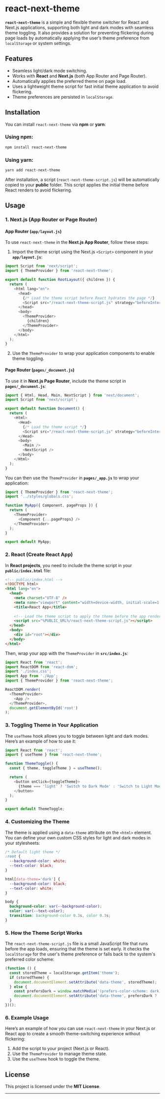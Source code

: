 # react-next-theme

**`react-next-theme`** is a simple and flexible theme switcher for React and Next.js applications, supporting both light and dark modes with seamless theme toggling. It also provides a solution for preventing flickering during page loads by automatically applying the user’s theme preference from `localStorage` or system settings.

## Features

- Seamless light/dark mode switching.
- Works with **React** and **Next.js** (both App Router and Page Router).
- Automatically applies the preferred theme on page load.
- Uses a lightweight theme script for fast initial theme application to avoid flickering.
- Theme preferences are persisted in `localStorage`.

## Installation

You can install `react-next-theme` via **npm** or **yarn**:

### Using npm:

```bash
npm install react-next-theme
```

### Using yarn:

```bash
yarn add react-next-theme
```

After installation, a script (`react-next-theme-script.js`) will be automatically copied to your **public** folder. This script applies the initial theme before React renders to avoid flickering.

## Usage

### 1. Next.js (App Router or Page Router)

#### **App Router (`app/layout.js`)**

To use `react-next-theme` in the **Next.js App Router**, follow these steps:

1. Import the theme script using the Next.js `<Script>` component in your **`app/layout.js`**:

```js
import Script from 'next/script';
import { ThemeProvider } from 'react-next-theme';

export default function RootLayout({ children }) {
  return (
    <html lang="en">
      <head>
        {/* Load the theme script before React hydrates the page */}
        <Script src="/react-next-theme-script.js" strategy="beforeInteractive" />
      </head>
      <body>
        <ThemeProvider>
          {children}
        </ThemeProvider>
      </body>
    </html>
  );
}
```

2. Use the `ThemeProvider` to wrap your application components to enable theme toggling.

#### **Page Router (`pages/_document.js`)**

To use it in **Next.js Page Router**, include the theme script in **`pages/_document.js`**:

```js
import { Html, Head, Main, NextScript } from 'next/document';
import Script from 'next/script';

export default function Document() {
  return (
    <Html>
      <Head>
        {/* Load the theme script */}
        <Script src="/react-next-theme-script.js" strategy="beforeInteractive" />
      </Head>
      <body>
        <Main />
        <NextScript />
      </body>
    </Html>
  );
}
```

You can then use the `ThemeProvider` in **`pages/_app.js`** to wrap your application:

```js
import { ThemeProvider } from 'react-next-theme';
import '../styles/globals.css';

function MyApp({ Component, pageProps }) {
  return (
    <ThemeProvider>
      <Component {...pageProps} />
    </ThemeProvider>
  );
}

export default MyApp;
```

### 2. React (Create React App)

In **React projects**, you need to include the theme script in your **`public/index.html`** file:

```html
<!-- public/index.html -->
<!DOCTYPE html>
<html lang="en">
  <head>
    <meta charset="UTF-8" />
    <meta name="viewport" content="width=device-width, initial-scale=1.0" />
    <title>React App</title>
    
    <!-- Load the theme script to apply the theme before the app renders -->
    <script src="%PUBLIC_URL%/react-next-theme-script.js"></script>
  </head>
  <body>
    <div id="root"></div>
  </body>
</html>
```

Then, wrap your app with the `ThemeProvider` in **`src/index.js`**:

```js
import React from 'react';
import ReactDOM from 'react-dom';
import './index.css';
import App from './App';
import { ThemeProvider } from 'react-next-theme';

ReactDOM.render(
  <ThemeProvider>
    <App />
  </ThemeProvider>,
  document.getElementById('root')
);
```

### 3. Toggling Theme in Your Application

The `useTheme` hook allows you to toggle between light and dark modes. Here’s an example of how to use it:

```js
import React from 'react';
import { useTheme } from 'react-next-theme';

function ThemeToggle() {
  const { theme, toggleTheme } = useTheme();

  return (
    <button onClick={toggleTheme}>
      {theme === 'light' ? 'Switch to Dark Mode' : 'Switch to Light Mode'}
    </button>
  );
}

export default ThemeToggle;
```

### 4. Customizing the Theme

The theme is applied using a `data-theme` attribute on the `<html>` element. You can define your own custom CSS styles for light and dark modes in your stylesheets:

```css
/* Default light theme */
:root {
  --background-color: white;
  --text-color: black;
}

html[data-theme='dark'] {
  --background-color: black;
  --text-color: white;
}

body {
  background-color: var(--background-color);
  color: var(--text-color);
  transition: background-color 0.3s, color 0.3s;
}
```

### 5. How the Theme Script Works

The `react-next-theme-script.js` file is a small JavaScript file that runs before the app loads, ensuring that the theme is set early. It checks the `localStorage` for the user's theme preference or falls back to the system's preferred color scheme:

```js
(function () {
  const storedTheme = localStorage.getItem('theme');
  if (storedTheme) {
    document.documentElement.setAttribute('data-theme', storedTheme);
  } else {
    const prefersDark = window.matchMedia('(prefers-color-scheme: dark)').matches;
    document.documentElement.setAttribute('data-theme', prefersDark ? 'dark' : 'light');
  }
})();
```

### 6. Example Usage

Here’s an example of how you can use `react-next-theme` in your Next.js or React app to create a smooth theme-switching experience without flickering:

1. Add the script to your project (Next.js or React).
2. Use the `ThemeProvider` to manage theme state.
3. Use the `useTheme` hook to toggle the theme.

## License

This project is licensed under the **MIT License**.

---